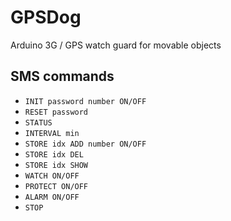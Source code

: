 # GPSDog
Arduino 3G / GPS watch guard for movable objects

## SMS commands

- ```INIT password number ON/OFF```
- ```RESET password```
- ```STATUS```
- ```INTERVAL min```
- ```STORE idx ADD number ON/OFF```
- ```STORE idx DEL```
- ```STORE idx SHOW```
- ```WATCH ON/OFF```
- ```PROTECT ON/OFF```
- ```ALARM ON/OFF```
- ```STOP```
